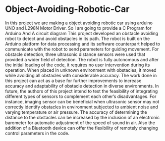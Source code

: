 # Object-Avoiding-Robotic-Car
In this project we are making a object avoiding robotic car using arduino UNO and L298N Motor Driver. So I am going to provide a C Program for Arduino And A circuit diagram
This project developed an obstacle avoiding
robot to detect and avoid obstacles in its path. The
robot is built on the Arduino platform for data processing
and its software counterpart helped to communicate
with the robot to send parameters for guiding
movement. For obstacle detection, three ultrasonic
distance sensors were used that provided a wider field
of detection. The robot is fully autonomous and after the
initial loading of the code, it requires no user intervention
during its operation. When placed in unknown
environment with obstacles, it moved while avoiding all
obstacles with considerable accuracy.
The work done in this project can act as a base
for further improvements to increase accuracy and
adaptability of obstacle detection in diverse
environments. In future, the authors of this project intend
to test the feasibility of integrating different types of
sensors to complement each other’s disadvantages. For
instance, imaging sensor can be beneficial when
ultrasonic sensor may not correctly identify obstacles in
environment subjected to ambient noise and varying
temperature or air pressure. The accuracy of
determining the distance to the obstacles can be
increased by the inclusion of an electronic barometer for
automatic adjustment of the speed of sound in air. Also
the addition of a Bluetooth device can offer the flexibility
of remotely changing control parameters in the code.
